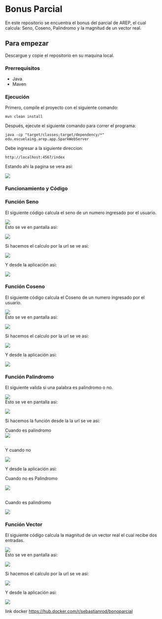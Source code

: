 # Bonus Parcial

En este repositorio se encuentra el bonus del parcial de AREP, el cual calcula: Seno, Coseno, Palindromo y la magnitud de un vector real.

## Para empezar

Descargue y copie el repositorio en su maquina local.

### Prerrequisitos

- Java
- Maven

### Ejecución

Primero, compile el proyecto con el siguiente comando:

```
mvn clean install
```

Después, ejecute el siguiente comando para correr el programa:

```
java -cp "target/classes;target/dependency/*" edu.escuelaing.arep.app.SparkWebServer
```

Debe ingresar a la siguiente direccion:

```
http://localhost:4567/index
```

Estando ahi la pagina se vera asi:
<br>

![](./src/images/1.png)



### Funcionamiento y Código

### Función Seno

El siguiente código calcula el seno de un numero ingresado por el usuario.
<br>

![](./src/images/sen.png)
<br>
Esto se ve en pantalla asi:
<br>

![](./src/images/1.png)


Si hacemos el calculo por la url se ve asi:
<br>

![](./src/images/2.png)

Y desde la aplicación asi:
<br>

![](./src/images/2.5.png)

### Función Coseno
El siguiente código calcula el Coseno de un numero ingresado por el usuario.
<br>

![](./src/images/9.png)
<br>
Esto se ve en pantalla asi:
<br>

![](./src/images/8.png)


Si hacemos el calculo por la url se ve asi:
<br>

![](./src/images/11.png)

Y desde la aplicación asi:
<br>

![](./src/images/12.png)

### Función Palindromo
El siguiente valida si una palabra es palindromo o no.
<br>

![](./src/images/pal.png)
<br>
Esto se ve en pantalla asi:
<br>

![](./src/images/pal1.png)


Si hacemos la función desde la la url se ve asi:
<br>

Cuando es palindromo
<br>
![](./src/images/pl1.png)

<br>
Y cuando no

![](./src/images/pl2.png)


Y desde la aplicación asi:


Cuando no es Palindromo
<br>

![](./src/images/rp1.png)

<br>
Cuando es palindromo
<br>

![](./src/images/rp2.png)

### Función Vector
El siguiente código calcula la magnitud de un vector real el cual recibe dos entradas.
<br>

![](./src/images/vec1.png)
<br>
Esto se ve en pantalla asi:
<br>

![](./src/images/vec2.png)


Si hacemos el calculo por la url se ve asi:
<br>

![](./src/images/vec3.png)

Y desde la aplicación asi:
<br>

![](./src/images/vec4.png)

link docker
https://hub.docker.com/r/sebastianrod/bonoparcial
